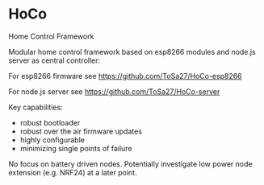 # HoCo
Home Control Framework

Modular home control framework based on esp8266 modules and node.js server as central controller:

For esp8266 firmware see https://github.com/ToSa27/HoCo-esp8266

For node.js server see https://github.com/ToSa27/HoCo-server

Key capabilities:
- robust bootloader
- robust over the air firmware updates
- highly configurable
- minimizing single points of failure


No focus on battery driven nodes. Potentially investigate low power node extension (e.g. NRF24) at a later point.
